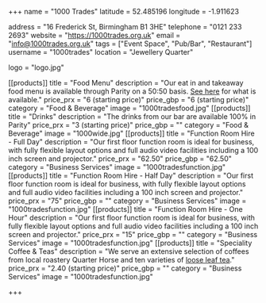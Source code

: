 +++
name = "1000 Trades"
latitude = 52.485196
longitude = -1.911623

address = "16 Frederick St, Birmingham B1 3HE"
telephone = "0121 233 2693"
website = "https://1000trades.org.uk"
email = "info@1000trades.org.uk"
tags = ["Event Space", "Pub/Bar", "Restaurant"]
username = "1000trades"
location = "Jewellery Quarter"

logo = "logo.jpg"

[[products]]
  title = "Food Menu"
  description = "Our eat in and takeaway food menu is available through Parity on a 50:50 basis. [See here](https://1000trades.org.uk/1kt/wp-content/uploads/2020/07/Trader-menu-post-lockdown.pdf) for what is available."
  price_prx = "6 (starting price)"
  price_gbp = "6 (starting price)"
  category = "Food & Beverage"
  image = "1000tradesfood.jpg"
[[products]]
  title = "Drinks"
  description = "The drinks from our bar are available 100% in Parity"
  price_prx = "3 (starting price)"
  price_gbp = ""
  category = "Food & Beverage"
  image = "1000wide.jpg"
[[products]]
  title = "Function Room Hire - Full Day"
  description = "Our first floor function room is ideal for business, with fully flexible layout options and full audio video facilities including a 100 inch screen and projector."
  price_prx = "62.50"
  price_gbp = "62.50"
  category = "Business Services"
  image = "1000tradesfunction.jpg"
[[products]]
  title = "Function Room Hire - Half Day"
  description = "Our first floor function room is ideal for business, with fully flexible layout options and full audio video facilities including a 100 inch screen and projector."
  price_prx = "75"
  price_gbp = ""
  category = "Business Services"
  image = "1000tradesfunction.jpg"
[[products]]
  title = "Function Room Hire - One Hour"
  description = "Our first floor function room is ideal for business, with fully flexible layout options and full audio video facilities including a 100 inch screen and projector."
  price_prx = "15"
  price_gbp = ""
  category = "Business Services"
  image = "1000tradesfunction.jpg"
  [[products]]
  title = "Speciality Coffee & Teas"
  description = "We serve an extensive selection of coffees from local roastery Quarter Horse and ten varieties of [loose leaf tea](https://www.instagram.com/p/B0NZ8ZljEDN/)."
  price_prx = "2.40 (starting price)"
  price_gbp = ""
  category = "Business Services"
  image = "1000tradesfunction.jpg"


+++
